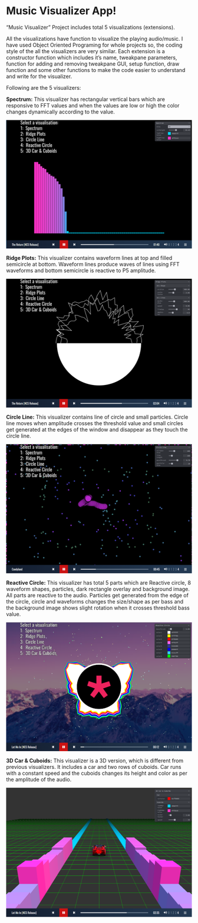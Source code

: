 # Music Visualizer App!

“Music Visualizer” Project includes total 5 visualizations (extensions).

All the visualizations have function to visualize the playing audio/music. I have used Object Oriented Programing for whole projects so, the coding style of the all the visualizers are very similar. Each extension is a constructor function which includes it’s name, tweakpane parameters, function for adding and removing tweakpane GUI, setup function, draw function and some other functions to make the code easier to understand and write for the visualizer.

Following are the 5 visualizers:

**Spectrum:** This visualizer has rectangular vertical bars which are responsive to FFT values and when the values are low or high the color changes dynamically according to the value.

![alt text](screenshots/spectrum.png)

**Ridge Plots:** This visualizer contains waveform lines at top and filled semicircle at bottom. Waveform lines produce waves of lines using FFT waveforms and bottom semicircle is reactive to P5 amplitude.

![alt text](screenshots/ridge_plots.png)

**Circle Line:** This visualizer contains line of circle and small particles. Circle line moves when amplitude crosses the threshold value and small circles get generated at the edges of the window and disappear as they touch the circle line.

![alt text](screenshots/circle_line.png)

**Reactive Circle:** This visualizer has total 5 parts which are Reactive circle, 8 waveform shapes, particles, dark rectangle overlay and background image. All parts are reactive to the audio. Particles get generated from the edge of the circle, circle and waveforms changes the size/shape as per bass and the background image shows slight rotation when it crosses threshold bass value.

![alt text](screenshots/reactive_circle.png)

**3D Car & Cuboids:** This visualizer is a 3D version, which is different from previous visualizers. It includes a car and two rows of cuboids. Car runs with a constant speed and the cuboids changes its height and color as per the amplitude of the audio.

![alt text](screenshots/3d_car_cuboids.png)
